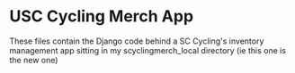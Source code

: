 # USC Cycling Merch App

These files contain the Django code behind a SC Cycling's inventory management app sitting in my scyclingmerch_local directory (ie this one is the new one)
